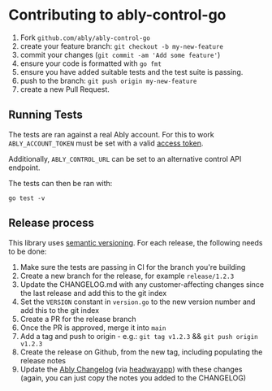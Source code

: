 # Contributing to ably-control-go

1. Fork `github.com/ably/ably-control-go`
2. create your feature branch: `git checkout -b my-new-feature`
3. commit your changes (`git commit -am 'Add some feature'`)
4. ensure your code is formatted with `go fmt`
5. ensure you have added suitable tests and the test suite is passing.
6. push to the branch: `git push origin my-new-feature`
7. create a new Pull Request.

## Running Tests

The tests are ran against a real Ably account. For this to work `ABLY_ACCOUNT_TOKEN`
must be set with a valid [access token](https://ably.com/docs/control-api#creating-access-token).

Additionally, `ABLY_CONTROL_URL` can be set to an alternative control API endpoint.

The tests can then be ran with:

```
go test -v
``` 

## Release process

This library uses [semantic versioning](http://semver.org/). For each release, the following needs to be done:

1. Make sure the tests are passing in CI for the branch you're building
2. Create a new branch for the release, for example `release/1.2.3`
3. Update the CHANGELOG.md with any customer-affecting changes since the last release and add this to the git index
4. Set the `VERSION` constant in `version.go` to the new version number and add this to the git index
5. Create a PR for the release branch
6. Once the PR is approved, merge it into `main`
7. Add a tag and push to origin - e.g.: `git tag v1.2.3` && `git push origin v1.2.3`
8. Create the release on Github, from the new tag, including populating the release notes
9. Update the [Ably Changelog](https://changelog.ably.com/) (via [headwayapp](https://headwayapp.co/)) with these changes (again, you can just copy the notes you added to the CHANGELOG)
